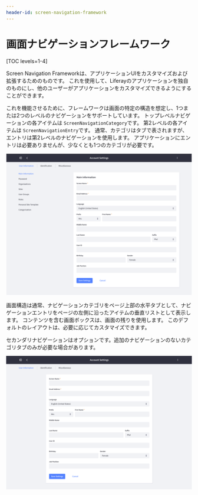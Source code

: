 ```yaml
---
header-id: screen-navigation-framework
---
```


# 画面ナビゲーションフレームワーク

[TOC levels=1-4]

Screen Navigation Frameworkは、アプリケーションUIをカスタマイズおよび拡張するためのものです。 これを使用して、Liferayのアプリケーションを独自のものにし、他のユーザーがアプリケーションをカスタマイズできるようにすることができます。

これを機能させるために、フレームワークは画面の特定の構造を想定し、1つまたは2つのレベルのナビゲーションをサポートしています。 トップレベルナビゲーションの各アイテムは `ScreenNavigationCategory`です。 第2レベルの各アイテムは `ScreenNavigationEntry`です。 通常、カテゴリはタブで表されますが、エントリは第2レベルのナビゲーションを使用します。 アプリケーションにエントリは必要ありませんが、少なくとも1つのカテゴリが必要です。

![図1：画面ナビゲーションを使用する典型的なアプリケーションには、3つのカテゴリと多数のエントリがあります。](../../../images/screen-nav-sample-screen-1.png)

画面構造は通常、ナビゲーションカテゴリをページ上部の水平タブとして、ナビゲーションエントリをページの左側に沿ったアイテムの垂直リストとして表示します。 コンテンツを含む画面ボックスは、画面の残りを使用します。 このデフォルトのレイアウトは、必要に応じてカスタマイズできます。

セカンダリナビゲーションはオプションです。追加のナビゲーションのないカテゴリタブのみが必要な場合があります。

![図2：セカンダリナビゲーションはオプションです。タブのみを選択することもできます。](../../../images/screen-nav-one-level.png)
